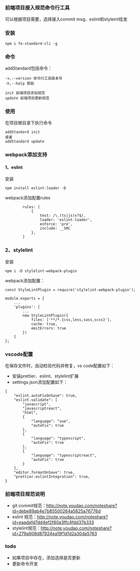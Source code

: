 ### 前端项目接入规范命令行工具
可以根据项目需要，选择接入commit msg、eslint和styleint桂发

### 安装
```
npm i fe-standard-cli -g
```

### 命令
addStandard包括命令：
```
-v,--version 命令行工具版本号
-h,--help 帮助

init 前端项目添加规范
update 前端项目更新规范

```

### 使用
在项目根目录下执行命令
```
addStandard init
或者 
addStandard update
```

### webpack添加支持
#### 1、eslint
安装
```
npm install eslint-loader -D
```
webpack添加配置rules
```
        rules: [
            {
                test: /\.(ts|js)x?$/,
                loader: 'eslint-loader',
                enforce: 'pre',
                include: __SRC
            },
        ]
```

### 2、stylelint
安装
```
npm i -D stylelint-webpack-plugin
```
webpack添加配置：
```
const StyleLintPlugin = require('stylelint-webpack-plugin');

module.exports = {
    ...
    'plugins': [
        ...
        new StyleLintPlugin({
            files: ['**/*.{css,less,sass,scss}'],
            cache: true,
            emitErrors: true
        })
    ]
};

```

### vscode配置
在保存文件时，自动检验代码并修复，vs code配置如下：
* 安装prettier、eslint、stylelint扩展
* settings.json添加配置如下：
```
{
    "eslint.autoFixOnSave": true,
    "eslint.validate": [
        "javascript",
        "javascriptreact",
        "html",
        {
            "language": "vue",
            "autoFix": true
        },
        {
            "language": "typescript",
            "autoFix": true
        },
        {
            "language": "typescriptreact",
            "autoFix": true
        }
    ],
    "editor.formatOnSave": true,
    "prettier.eslintIntegration": true,
}

```

### 前端项目规范说明
* git commit规范：http://note.youdao.com/noteshare?id=debe89ab4e7b85500264a5825a76776d
* eslint 规范：http://note.youdao.com/noteshare?id=eaadafd7dd4ef2f80a3ffc4fdd37b333
* stylelint规范：http://note.youdao.com/noteshare?id=279a608d87924ea19f1d1d2a30da5763

### todo
* 如果项目中存在，添加选择是否更新
* 更新命令开发